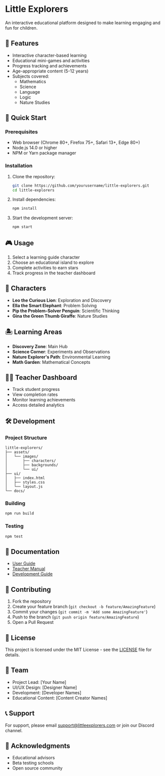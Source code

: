 # Little Explorers

An interactive educational platform designed to make learning engaging and fun for children.

## 🌟 Features

- Interactive character-based learning
- Educational mini-games and activities
- Progress tracking and achievements
- Age-appropriate content (5-12 years)
- Subjects covered:
  - Mathematics
  - Science
  - Language
  - Logic
  - Nature Studies

## 🚀 Quick Start

### Prerequisites
- Web browser (Chrome 80+, Firefox 75+, Safari 13+, Edge 80+)
- Node.js 14.0 or higher
- NPM or Yarn package manager

### Installation
1. Clone the repository:
   ```bash
   git clone https://github.com/yourusername/little-explorers.git
   cd little-explorers
   ```
2. Install dependencies:
   ```bash
   npm install
   ```
3. Start the development server:
   ```bash
   npm start
   ```

## 🎮 Usage

1. Select a learning guide character
2. Choose an educational island to explore
3. Complete activities to earn stars
4. Track progress in the teacher dashboard

## 🎨 Characters

- **Leo the Curious Lion**: Exploration and Discovery
- **Ella the Smart Elephant**: Problem Solving
- **Pip the Problem-Solver Penguin**: Scientific Thinking
- **Gina the Green Thumb Giraffe**: Nature Studies

## 🏝️ Learning Areas

- **Discovery Zone**: Main Hub
- **Science Corner**: Experiments and Observations
- **Nature Explorer's Path**: Environmental Learning
- **Math Garden**: Mathematical Concepts

## 👩‍🏫 Teacher Dashboard

- Track student progress
- View completion rates
- Monitor learning achievements
- Access detailed analytics

## 🛠️ Development

### Project Structure
```
little-explorers/
├── assets/
│   └── images/
│       ├── characters/
│       ├── backgrounds/
│       └── ui/
├── ui/
│   ├── index.html
│   ├── styles.css
│   └── layout.js
└── docs/
```

### Building
```bash
npm run build
```

### Testing
```bash
npm test
```

## 📝 Documentation

- [User Guide](docs/user-guide.md)
- [Teacher Manual](docs/teacher-manual.md)
- [Development Guide](docs/dev-guide.md)

## 🤝 Contributing

1. Fork the repository
2. Create your feature branch (`git checkout -b feature/AmazingFeature`)
3. Commit your changes (`git commit -m 'Add some AmazingFeature'`)
4. Push to the branch (`git push origin feature/AmazingFeature`)
5. Open a Pull Request

## 📄 License

This project is licensed under the MIT License - see the [LICENSE](LICENSE) file for details.

## 👥 Team

- Project Lead: [Your Name]
- UI/UX Design: [Designer Name]
- Development: [Developer Names]
- Educational Content: [Content Creator Names]

## 📞 Support

For support, please email support@littleexplorers.com or join our Discord channel.

## 🙏 Acknowledgments

- Educational advisors
- Beta testing schools
- Open source community
